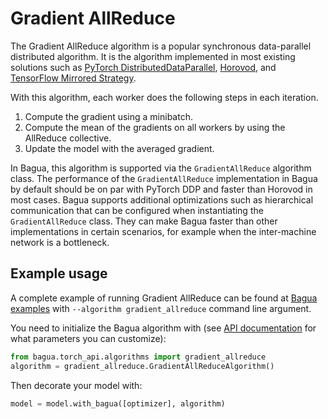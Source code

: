 # Gradient AllReduce

The Gradient AllReduce algorithm is a popular synchronous data-parallel
distributed algorithm. It is the algorithm implemented in most existing
solutions such as [PyTorch
DistributedDataParallel](https://pytorch.org/tutorials/intermediate/ddp_tutorial.html),
[Horovod](https://horovod.ai/), and [TensorFlow Mirrored
Strategy](https://www.tensorflow.org/guide/distributed_training).

With this algorithm, each worker does the following steps in each iteration.

1. Compute the gradient using a minibatch.
2. Compute the mean of the gradients on all workers by using the AllReduce
   collective.
3. Update the model with the averaged gradient.

In Bagua, this algorithm is supported via the `GradientAllReduce` algorithm
class. The performance of the `GradientAllReduce` implementation in Bagua by
default should be on par with PyTorch DDP and faster than Horovod in most cases.
Bagua supports additional optimizations such as hierarchical communication that
can be configured when instantiating the `GradientAllReduce` class. They can
make Bagua faster than other implementations in certain scenarios, for example
when the inter-machine network is a bottleneck.

## Example usage

A complete example of running Gradient AllReduce can be found at [Bagua examples](https://github.com/BaguaSys/bagua/tree/master/examples/benchmark)
with `--algorithm gradient_allreduce` command line argument.

You need to initialize the Bagua algorithm with (see [API documentation](https://bagua.readthedocs.io/en/latest/autoapi/bagua/torch_api/algorithms/gradient_allreduce/index.html) for what parameters you can customize):

```python
from bagua.torch_api.algorithms import gradient_allreduce
algorithm = gradient_allreduce.GradientAllReduceAlgorithm()
```

Then decorate your model with:

```python
model = model.with_bagua([optimizer], algorithm)
```
